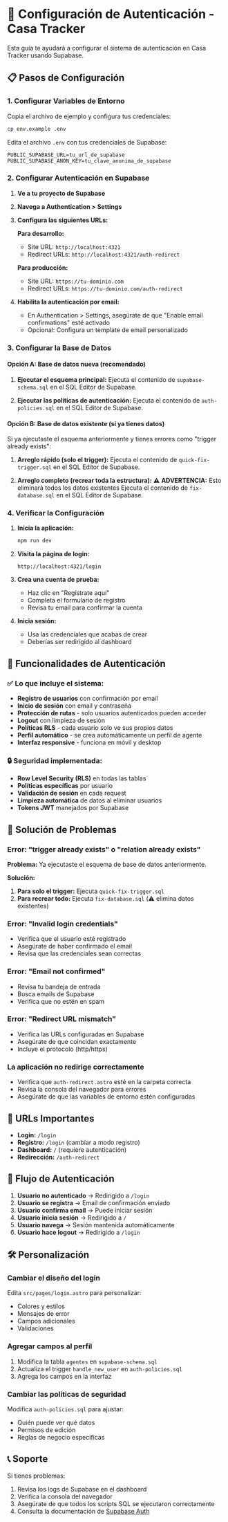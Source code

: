 # 🔐 Configuración de Autenticación - Casa Tracker

Esta guía te ayudará a configurar el sistema de autenticación en Casa Tracker usando Supabase.

## 📋 Pasos de Configuración

### 1. Configurar Variables de Entorno

Copia el archivo de ejemplo y configura tus credenciales:

```bash
cp env.example .env
```

Edita el archivo `.env` con tus credenciales de Supabase:
```
PUBLIC_SUPABASE_URL=tu_url_de_supabase
PUBLIC_SUPABASE_ANON_KEY=tu_clave_anonima_de_supabase
```

### 2. Configurar Autenticación en Supabase

1. **Ve a tu proyecto de Supabase**
2. **Navega a Authentication > Settings**
3. **Configura las siguientes URLs:**

   **Para desarrollo:**
   - Site URL: `http://localhost:4321`
   - Redirect URLs: `http://localhost:4321/auth-redirect`

   **Para producción:**
   - Site URL: `https://tu-dominio.com`
   - Redirect URLs: `https://tu-dominio.com/auth-redirect`

4. **Habilita la autenticación por email:**
   - En Authentication > Settings, asegúrate de que "Enable email confirmations" esté activado
   - Opcional: Configura un template de email personalizado

### 3. Configurar la Base de Datos

#### Opción A: Base de datos nueva (recomendado)
1. **Ejecutar el esquema principal:**
   Ejecuta el contenido de `supabase-schema.sql` en el SQL Editor de Supabase.

2. **Ejecutar las políticas de autenticación:**
   Ejecuta el contenido de `auth-policies.sql` en el SQL Editor de Supabase.

#### Opción B: Base de datos existente (si ya tienes datos)
Si ya ejecutaste el esquema anteriormente y tienes errores como "trigger already exists":

1. **Arreglo rápido (solo el trigger):**
   Ejecuta el contenido de `quick-fix-trigger.sql` en el SQL Editor de Supabase.

2. **Arreglo completo (recrear toda la estructura):**
   ⚠️ **ADVERTENCIA:** Esto eliminará todos los datos existentes
   Ejecuta el contenido de `fix-database.sql` en el SQL Editor de Supabase.

### 4. Verificar la Configuración

1. **Inicia la aplicación:**
   ```bash
   npm run dev
   ```

2. **Visita la página de login:**
   ```
   http://localhost:4321/login
   ```

3. **Crea una cuenta de prueba:**
   - Haz clic en "Regístrate aquí"
   - Completa el formulario de registro
   - Revisa tu email para confirmar la cuenta

4. **Inicia sesión:**
   - Usa las credenciales que acabas de crear
   - Deberías ser redirigido al dashboard

## 🔧 Funcionalidades de Autenticación

### ✅ Lo que incluye el sistema:

- **Registro de usuarios** con confirmación por email
- **Inicio de sesión** con email y contraseña
- **Protección de rutas** - solo usuarios autenticados pueden acceder
- **Logout** con limpieza de sesión
- **Políticas RLS** - cada usuario solo ve sus propios datos
- **Perfil automático** - se crea automáticamente un perfil de agente
- **Interfaz responsive** - funciona en móvil y desktop

### 🔒 Seguridad implementada:

- **Row Level Security (RLS)** en todas las tablas
- **Políticas específicas** por usuario
- **Validación de sesión** en cada request
- **Limpieza automática** de datos al eliminar usuarios
- **Tokens JWT** manejados por Supabase

## 🚨 Solución de Problemas

### Error: "trigger already exists" o "relation already exists"
**Problema:** Ya ejecutaste el esquema de base de datos anteriormente.

**Solución:**
1. **Para solo el trigger:** Ejecuta `quick-fix-trigger.sql`
2. **Para recrear todo:** Ejecuta `fix-database.sql` (⚠️ elimina datos existentes)

### Error: "Invalid login credentials"
- Verifica que el usuario esté registrado
- Asegúrate de haber confirmado el email
- Revisa que las credenciales sean correctas

### Error: "Email not confirmed"
- Revisa tu bandeja de entrada
- Busca emails de Supabase
- Verifica que no estén en spam

### Error: "Redirect URL mismatch"
- Verifica las URLs configuradas en Supabase
- Asegúrate de que coincidan exactamente
- Incluye el protocolo (http/https)

### La aplicación no redirige correctamente
- Verifica que `auth-redirect.astro` esté en la carpeta correcta
- Revisa la consola del navegador para errores
- Asegúrate de que las variables de entorno estén configuradas

## 📱 URLs Importantes

- **Login:** `/login`
- **Registro:** `/login` (cambiar a modo registro)
- **Dashboard:** `/` (requiere autenticación)
- **Redirección:** `/auth-redirect`

## 🔄 Flujo de Autenticación

1. **Usuario no autenticado** → Redirigido a `/login`
2. **Usuario se registra** → Email de confirmación enviado
3. **Usuario confirma email** → Puede iniciar sesión
4. **Usuario inicia sesión** → Redirigido a `/`
5. **Usuario navega** → Sesión mantenida automáticamente
6. **Usuario hace logout** → Redirigido a `/login`

## 🛠️ Personalización

### Cambiar el diseño del login
Edita `src/pages/login.astro` para personalizar:
- Colores y estilos
- Mensajes de error
- Campos adicionales
- Validaciones

### Agregar campos al perfil
1. Modifica la tabla `agentes` en `supabase-schema.sql`
2. Actualiza el trigger `handle_new_user` en `auth-policies.sql`
3. Agrega los campos en la interfaz

### Cambiar las políticas de seguridad
Modifica `auth-policies.sql` para ajustar:
- Quién puede ver qué datos
- Permisos de edición
- Reglas de negocio específicas

## 📞 Soporte

Si tienes problemas:
1. Revisa los logs de Supabase en el dashboard
2. Verifica la consola del navegador
3. Asegúrate de que todos los scripts SQL se ejecutaron correctamente
4. Consulta la documentación de [Supabase Auth](https://supabase.com/docs/guides/auth)
